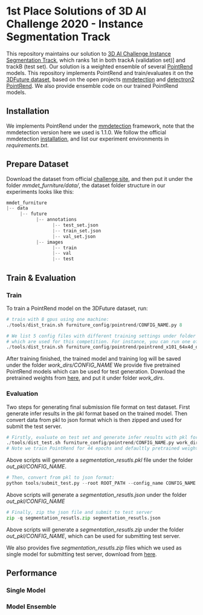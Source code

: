 # 1st Place Solutions of 3D AI Challenge 2020 - Instance Segmentation Track

This repository maintains our solution to [3D AI Challenge Instance Segmentation Track](), which ranks 1st in both trackA (validation set)] and trackB (test set). 
Our solution is a weighted ensemble of several [PointRend]() models. This repository implements PointRend and train/evaluates it on the [3DFuture dataset](), 
based on the open projects [mmdetection]() and [detectron2 PointRend](). We also provide ensemble code on our trained PointRend models.

## Installation
We implements PointRend under the [mmdetection]() framework, note that the mmdetection version here we used is 1.1.0.
We follow the official mmdetection [installation](), and list our experiment environments in *requirements.txt*.

## Prepare Dataset
Download the dataset from official [challenge site](), and then put it under the folder *mmdet_furniture/data/*, 
the dataset folder structure in our experiments looks like this:
```python
mmdet_furniture
|-- data
     |-- future
           |-- annotations
                 |-- test_set.json 
                 |-- train_set.json  
                 |-- val_set.json
           |-- images
                 |-- train
                 |-- val
                 |-- test
```

## Train & Evaluation
### Train
To train a PointRend model on the 3DFuture dataset, run:
```python
# train with 8 gpus using one machine:
./tools/dist_train.sh furniture_config/pointrend/CONFIG_NAME.py 8 

# We list 5 config files with different training settings under folder furniture_config/pointrend/, 
# which are used for this competition. For instance, you can run one of the configs like this:
./tools/dist_train.sh furniture_config/pointrend/pointrend_x101_64x4d_dcn_fpn_fp16_p2p6.py 8 
```
After training finished, the trained model and training log will be saved under the folder *work_dirs/CONFIG_NAME*
We provide five pretrained PointRend models which can be used for test generation. Download the pretrained weights from [here](),
and put it under folder *work_dirs*.

### Evaluation
Two steps for generating final submission file format on test dataset.
First generate infer results in the pkl format based on the trained model.
Then convert data from pkl to json format which is then zipped and used for submit the test server. 

```python
# Firstly, evaluate on test set and generate infer results with pkl format:
./tools/dist_test.sh furniture_config/pointrend/CONFIG_NAME.py work_dirs/CONFIG_NAME/epoch44.pth 8 --out out_pkl/CONFIG_NAME/segmentation_resutls.pkl
# Note we train PointRend for 44 epochs and defaultly pretrained weights of the last epoch are used for infer.
```
Above scripts will generate a *segmentation_resutls.pkl* file under the folder *out_pkl/CONFIG_NAME*.

```python
# Then, convert from pkl to json format:
python tools/submit_test.py --root ROOT_PATH --config_name CONFIG_NAME  # ROOT_PATH: absolute file path for project mmdet_furniture 
```
Above scripts will generate a *segmentation_resutls.json* under the folder *out_pkl/CONFIG_NAME*


```python
# Finally, zip the json file and submit to test server
zip -q segmentation_resutls.zip segmentation_resutls.json
```
Above scripts will generate a *segmentation_resutls.zip* under the folder *out_pkl/CONFIG_NAME*, which can be used for submitting test server.

We also provides five *segmentation_resutls.zip* files which we used as single model for submitting test server, download from [here]().

## Performance
### Single Model
### Model Ensemble
